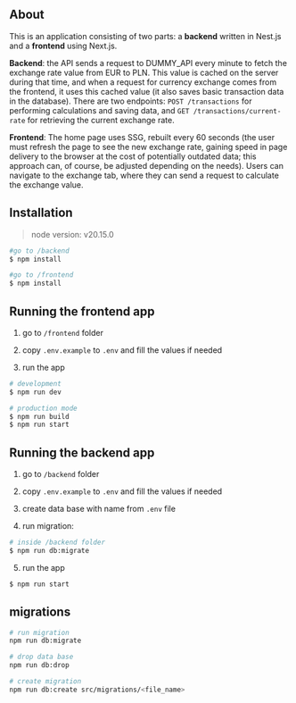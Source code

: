 ## About

This is an application consisting of two parts: a **backend** written in Nest.js and a **frontend** using Next.js.

**Backend**: the API sends a request to DUMMY_API every minute to fetch the exchange rate value from EUR to PLN. This value is cached on the server during that time, and when a request for currency exchange comes from the frontend, it uses this cached value (it also saves basic transaction data in the database). There are two endpoints: `POST /transactions` for performing calculations and saving data, and `GET /transactions/current-rate` for retrieving the current exchange rate.

**Frontend**: The home page uses SSG, rebuilt every 60 seconds (the user must refresh the page to see the new exchange rate, gaining speed in page delivery to the browser at the cost of potentially outdated data; this approach can, of course, be adjusted depending on the needs). Users can navigate to the exchange tab, where they can send a request to calculate the exchange value.

## Installation

> node version: v20.15.0

```bash
#go to /backend
$ npm install

#go to /frontend
$ npm install
```

## Running the frontend app

1. go to `/frontend` folder

2. copy `.env.example` to `.env` and fill the values if needed

3. run the app

```bash
# development
$ npm run dev

# production mode
$ npm run build
$ npm run start
```

## Running the backend app

1. go to `/backend` folder

2. copy `.env.example` to `.env` and fill the values if needed

3. create data base with name from `.env` file

4. run migration:

```bash
# inside /backend folder
$ npm run db:migrate
```

5. run the app

```bash
$ npm run start
```

## migrations

```bash
# run migration
npm run db:migrate

# drop data base
npm run db:drop

# create migration
npm run db:create src/migrations/<file_name>
```
